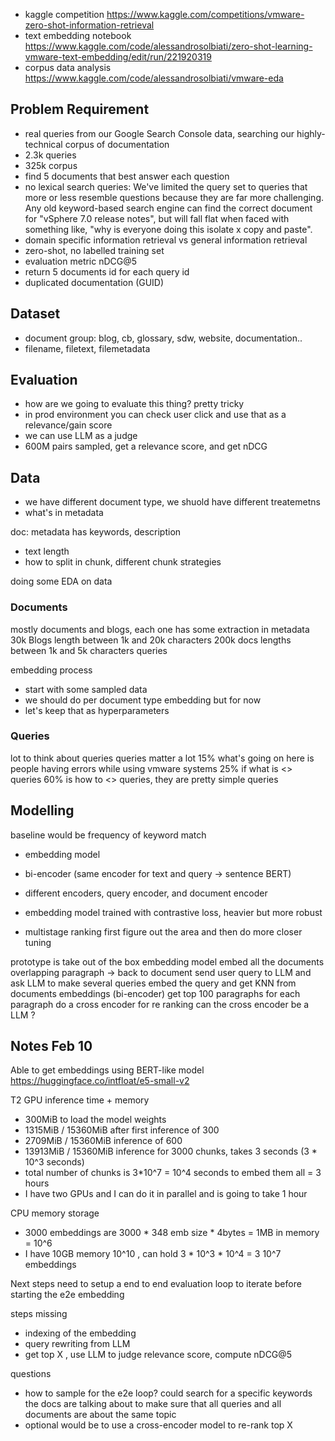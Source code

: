 - kaggle competition https://www.kaggle.com/competitions/vmware-zero-shot-information-retrieval
- text embedding notebook https://www.kaggle.com/code/alessandrosolbiati/zero-shot-learning-vmware-text-embedding/edit/run/221920319
- corpus data analysis https://www.kaggle.com/code/alessandrosolbiati/vmware-eda

## Problem Requirement

- real queries from our Google Search Console data, searching our highly-technical corpus of documentation
- 2.3k queries
- 325k corpus
- find 5 documents that best answer each question
- no lexical search queries: We've limited the query set to queries that more or less resemble questions because they are far more challenging. Any old keyword-based search engine can find the correct document for "vSphere 7.0 release notes", but will fall flat when faced with something like, "why is everyone doing this isolate x copy and paste".
- domain specific information retrieval vs general information retrieval
- zero-shot, no labelled training set
- evaluation metric nDCG@5
- return 5 documents id for each query id
- duplicated documentation (GUID)

## Dataset

- document group: blog, cb, glossary, sdw, website, documentation..
- filename, filetext, filemetadata

## Evaluation

- how are we going to evaluate this thing? pretty tricky
- in prod environment you can check user click and use that as a relevance/gain score
- we can use LLM as a judge
- 600M pairs sampled, get a relevance score, and get nDCG

## Data
- we have different document type, we shuold have different treatemetns
- what's in metadata

doc: metadata has keywords, description
- text length
- how to split in chunk, different chunk strategies

doing some EDA on data
### Documents
mostly documents and blogs, each one has some extraction in metadata
30k Blogs length between 1k and 20k characters
200k docs lengths between 1k and 5k characters
queries

embedding process
- start with some sampled data
- we should do per document type embedding but for now
- let's keep that as hyperparameters

### Queries
lot to think about queries
queries matter a lot
15% what's going on here is people having errors while using vmware systems
25% if what is <> queries
60% is how to <> queries, they are pretty simple queries 


## Modelling

baseline would be frequency of keyword match


- embedding model
- bi-encoder (same encoder for text and query -> sentence BERT)
- different encoders, query encoder, and document encoder
- embedding model trained with contrastive loss, heavier but more robust

- multistage ranking 
first figure out the area
and then do more closer tuning

prototype is take out of the box embedding model
embed all the documents
overlapping paragraph -> back to document
send user query to LLM and ask LLM to make several queries
embed the query and get KNN from documents embeddings (bi-encoder)
get top 100 paragraphs
for each paragraph do a cross encoder for re ranking
can the cross encoder be a LLM ?


## Notes Feb 10

Able to get embeddings using BERT-like model https://huggingface.co/intfloat/e5-small-v2

T2 GPU inference time + memory
- 300MiB to load the model weights
- 1315MiB /  15360MiB after first inference of 300
- 2709MiB /  15360MiB inference of 600
- 13913MiB /  15360MiB  inference for 3000 chunks, takes 3 seconds (3 * 10^3 seconds)
- total number of chunks is 3*10^7 = 10^4 seconds to embed them all = 3 hours
- I have two GPUs and I can do it in parallel and is going to take 1 hour

CPU memory storage
- 3000 embeddings are 3000 * 348 emb size * 4bytes = 1MB in memory  = 10^6
- I have 10GB memory 10^10 , can hold 3 * 10^3 * 10^4 = 3 10^7 embeddings

Next steps need to setup a end to end evaluation loop to iterate before starting the e2e embedding

steps missing
- indexing of the embedding
- query rewriting from LLM
- get top X , use LLM to judge relevance score, compute nDCG@5

questions
- how to sample for the e2e loop? could search for a specific keywords the docs are talking about to make sure that all queries and all documents are about the same topic
- optional would be to use a cross-encoder model to re-rank top X
